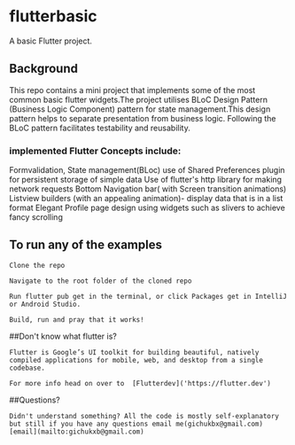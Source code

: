# flutterbasic

A basic Flutter project.

## Background

This repo contains a mini project that implements some of the most common basic flutter widgets.The project utilises  BLoC Design Pattern (Business Logic Component) pattern for state management.This design pattern helps to separate presentation from business logic. Following the BLoC pattern facilitates testability and reusability. 


### implemented Flutter Concepts include:

Formvalidation,
State management(BLoc)
use of Shared Preferences plugin for persistent storage of simple data 
Use of flutter's http library for making network requests
Bottom Navigation bar( with Screen transition animations)
Listview builders (with an appealing animation)- display data that is in a list format
Elegant Profile page design using widgets such as slivers to achieve fancy scrolling 


##  To run any of the examples

    Clone the repo
    
    Navigate to the root folder of the cloned repo
    
    Run flutter pub get in the terminal, or click Packages get in IntelliJ or Android Studio.

    Build, run and pray that it works!


##Don't know what flutter is?



    Flutter is Google’s UI toolkit for building beautiful, natively compiled applications for mobile, web, and desktop from a single codebase.

    For more info head on over to  [Flutterdev]('https://flutter.dev')
    
    
##Questions? 

    Didn't understand something? All the code is mostly self-explanatory but still if you have any questions email me(gichukbx@gmail.com) [email](mailto:gichukxb@gmail.com)